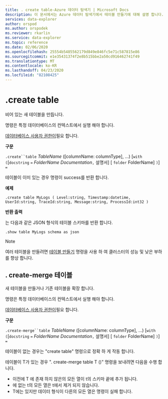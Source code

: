 ```yaml
---
title: . create table-Azure 데이터 탐색기 | Microsoft Docs
description: 이 문서에서는 Azure 데이터 탐색기에서 테이블 만들기에 대해 설명 합니다.
services: data-explorer
author: orspod
ms.author: orspodek
ms.reviewer: rkarlin
ms.service: data-explorer
ms.topic: reference
ms.date: 02/06/2020
ms.openlocfilehash: 25554b5485562179d849e846fc5e71c587815e86
ms.sourcegitcommit: e1e35431374f2e8b515bbe2a50cd916462741f49
ms.translationtype: MT
ms.contentlocale: ko-KR
ms.lasthandoff: 04/23/2020
ms.locfileid: "82108425"
---
```

# <a name="create-table"></a>.create table

비어 있는 새 테이블을 만듭니다.

명령은 특정 데이터베이스의 컨텍스트에서 실행 해야 합니다.

[데이터베이스 사용자 권한이](../management/access-control/role-based-authorization.md)필요 합니다.

**구문**

`.create``table` *TableName* ([columnName: columnType], ...)  [`with` `(`[`docstring` `=` *FolderName* *Documentation*`,` 설명서] [ `folder` FolderName] `)`] `=`

테이블이 이미 있는 경우 명령이 success를 반환 합니다.

**예제** 

```kusto
.create table MyLogs ( Level:string, Timestamp:datetime, UserId:string, TraceId:string, Message:string, ProcessId:int32 ) 
```
 
**반환 출력**

는 다음과 같은 JSON 형식의 테이블 스키마를 반환 합니다.

```kusto
.show table MyLogs schema as json
```

> [!NOTE]
> 여러 테이블을 만들려면 [테이블 만들기](create-tables-command.md) 명령을 사용 하 여 클러스터의 성능 및 낮은 부하를 향상 합니다.

## <a name="create-merge-table"></a>. create-merge 테이블

새 테이블을 만들거나 기존 테이블을 확장 합니다. 

명령은 특정 데이터베이스의 컨텍스트에서 실행 해야 합니다. 

[데이터베이스 사용자 권한이](../management/access-control/role-based-authorization.md)필요 합니다.

**구문**

`.create-merge``table` *TableName* ([columnName: columnType], ...)  [`with` `(`[`docstring` `=` *FolderName* *Documentation*`,` 설명서] [ `folder` FolderName] `)`] `=`

테이블이 없는 경우는 "create table" 명령으로 정확 하 게 작동 합니다.

테이블이 T가 있는 경우 ". create-merge table T (<columns specification>)" 명령을 보내려면 다음을 수행 합니다.

* 이전에 T <columns specification> 에 존재 하지 않은의 모든 열이 t의 스키마 끝에 추가 됩니다.
* 에 <columns specification> 없는 t의 모든 열은 t에서 제거 되지 않습니다.
* T에는 <columns specification> 있지만 데이터 형식이 다른의 모든 열은 명령이 실패 합니다.
